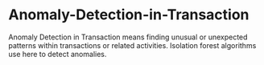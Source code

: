 # Anomaly-Detection-in-Transaction

Anomaly Detection in Transaction means finding unusual or unexpected patterns within transactions or related activities.
Isolation forest algorithms use here to detect anomalies. 
